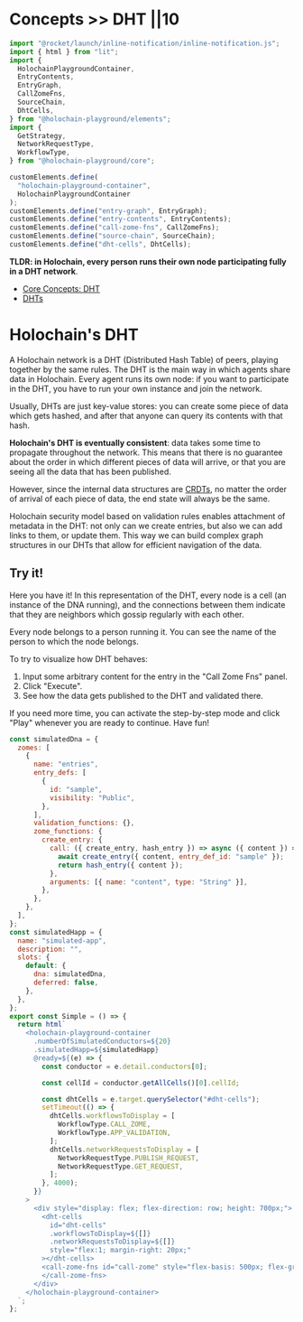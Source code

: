 # Concepts >> DHT ||10

```js script
import "@rocket/launch/inline-notification/inline-notification.js";
import { html } from "lit";
import {
  HolochainPlaygroundContainer,
  EntryContents,
  EntryGraph,
  CallZomeFns,
  SourceChain,
  DhtCells,
} from "@holochain-playground/elements";
import {
  GetStrategy,
  NetworkRequestType,
  WorkflowType,
} from "@holochain-playground/core";

customElements.define(
  "holochain-playground-container",
  HolochainPlaygroundContainer
);
customElements.define("entry-graph", EntryGraph);
customElements.define("entry-contents", EntryContents);
customElements.define("call-zome-fns", CallZomeFns);
customElements.define("source-chain", SourceChain);
customElements.define("dht-cells", DhtCells);
```

**TLDR: in Holochain, every person runs their own node participating fully in a DHT network**.

<inline-notification type="tip" title="Useful reads">
<ul>
<li><a href="https://developer.holochain.org/concepts/4_dht">Core Concepts: DHT</a></li>
<li><a href="https://en.wikipedia.org/wiki/Distributed_hash_table">DHTs</a></li>
</ul>
</inline-notification>

# Holochain's DHT

A Holochain network is a DHT (Distributed Hash Table) of peers, playing together by the same rules. The DHT is the main way in which agents share data in Holochain. Every agent runs its own node: if you want to participate in the DHT, you have to run your own instance and join the network.

Usually, DHTs are just key-value stores: you can create some piece of data which gets hashed, and after that anyone can query its contents with that hash.

**Holochain's DHT is eventually consistent**: data takes some time to propagate throughout the network. This means that there is no guarantee about the order in which different pieces of data will arrive, or that you are seeing all the data that has been published.

However, since the internal data structures are [CRDTs](https://en.wikipedia.org/wiki/Conflict-free_replicated_data_type), no matter the order of arrival of each piece of data, the end state will always be the same.

Holochain security model based on validation rules enables attachment of metadata in the DHT: not only can we create entries, but also we can add links to them, or update them. This way we can build complex graph structures in our DHTs that allow for efficient navigation of the data.

## Try it!

Here you have it! In this representation of the DHT, every node is a cell (an instance of the DNA running), and the connections between them indicate that they are neighbors which gossip regularly with each other.

Every node belongs to a person running it. You can see the name of the person to which the node belongs.

To try to visualize how DHT behaves:

1. Input some arbitrary content for the entry in the "Call Zome Fns" panel.
2. Click "Execute".
3. See how the data gets published to the DHT and validated there.

If you need more time, you can activate the step-by-step mode and click "Play" whenever you are ready to continue. Have fun!

```js story
const simulatedDna = {
  zomes: [
    {
      name: "entries",
      entry_defs: [
        {
          id: "sample",
          visibility: "Public",
        },
      ],
      validation_functions: {},
      zome_functions: {
        create_entry: {
          call: ({ create_entry, hash_entry }) => async ({ content }) => {
            await create_entry({ content, entry_def_id: "sample" });
            return hash_entry({ content });
          },
          arguments: [{ name: "content", type: "String" }],
        },
      },
    },
  ],
};
const simulatedHapp = {
  name: "simulated-app",
  description: "",
  slots: {
    default: {
      dna: simulatedDna,
      deferred: false,
    },
  },
};
export const Simple = () => {
  return html`
    <holochain-playground-container
      .numberOfSimulatedConductors=${20}
      .simulatedHapp=${simulatedHapp}
      @ready=${(e) => {
        const conductor = e.detail.conductors[0];

        const cellId = conductor.getAllCells()[0].cellId;

        const dhtCells = e.target.querySelector("#dht-cells");
        setTimeout(() => {
          dhtCells.workflowsToDisplay = [
            WorkflowType.CALL_ZOME,
            WorkflowType.APP_VALIDATION,
          ];
          dhtCells.networkRequestsToDisplay = [
            NetworkRequestType.PUBLISH_REQUEST,
            NetworkRequestType.GET_REQUEST,
          ];
        }, 4000);
      }}
    >
      <div style="display: flex; flex-direction: row; height: 700px;">
        <dht-cells
          id="dht-cells"
          .workflowsToDisplay=${[]}
          .networkRequestsToDisplay=${[]}
          style="flex:1; margin-right: 20px;"
        ></dht-cells>
        <call-zome-fns id="call-zome" style="flex-basis: 500px; flex-grow: 0;">
        </call-zome-fns>
      </div>
    </holochain-playground-container>
  `;
};
```
